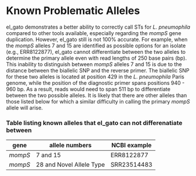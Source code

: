 # Known Problematic Alleles
el_gato demonstrates a better ability to correctly call STs for *L. pneumophila* compared to other tools available, especially regarding the *mompS* gene duplication. However, el_gato still is not 100% accurate. For example, when the *mompS* alleles 7 and 15 are identified as possible options for an isolate (e.g., ERR8122877), el_gato cannot differentiate between the two alleles to determine the primary allele even with read lengths of 250 base pairs (bp). This inability to distinguish between *mompS* alleles 7 and 15 is due to the distance between the biallelic SNP and the reverse primer. The biallelic SNP for these two alleles is located at position 429 in the *L. pneumophila* Paris genome, while the position of the diagnostic primer spans positions 940 - 960 bp. As a result, reads would need to span 511 bp to differentiate between the two possible alleles. It is likely that there are other alleles than those listed below for which a similar difficulty in calling the primary *mompS* allele will arise.

### Table listing known alleles that el_gato can not differenatiate between
gene | allele numbers | NCBI example
-----|----------------|--------
*mompS* | 7 and 15 | ERR8122877
*mompS* | 28 and Novel Allele Type | SRR23514483